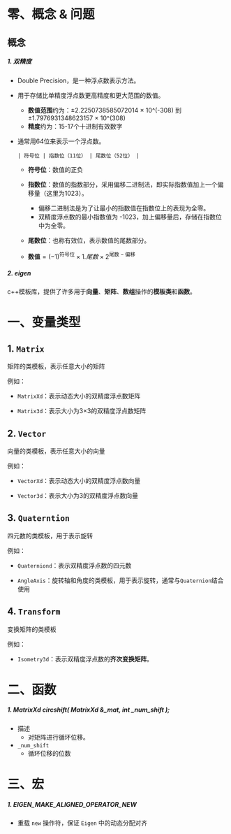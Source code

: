 # 零、概念 & 问题

## 概念

##### 1. 双精度

- Double Precision，是一种浮点数表示方法。

- 用于存储比单精度浮点数更高精度和更大范围的数值。

  - **数值范围**约为：±2.2250738585072014 × 10^(-308) 到 ±1.7976931348623157 × 10^(308)
  - **精度**约为：15-17个十进制有效数字

- 通常用64位来表示一个浮点数。

  ```
  | 符号位 | 指数位（11位） | 尾数位（52位） |
  ```

  - **符号位**：数值的正负
  - **指数位**：数值的指数部分，采用偏移二进制法，即实际指数值加上一个偏移量（这里为1023）。
    - 偏移二进制法是为了让最小的指数值在指数位上的表现为全零。
    - 双精度浮点数的最小指数值为 -1023，加上偏移量后，存储在指数位中为全零。
  - **尾数位**：也称有效位，表示数值的尾数部分。

  - $\textbf{数值} = (-1)^{\text{符号位} }\times 1.尾数 \times 2^{\text{尾数}-\text{偏移}}$

##### 2. eigen

c++模板库，提供了许多用于**向量**、**矩阵**、**数组**操作的**模板类**和**函数**。

# 一、变量类型

## 1. `Matrix`

矩阵的类模板，表示任意大小的矩阵

例如：

- `MatrixXd`：表示动态大小的双精度浮点数矩阵

- `Matrix3d`：表示大小为3×3的双精度浮点数矩阵

## 2. `Vector`

向量的类模板，表示任意大小的向量

例如：

- `VectorXd`：表示动态大小的双精度浮点数向量

- `Vector3d`：表示大小为3的双精度浮点数向量

## 3. `Quaterntion`

四元数的类模板，用于表示旋转

例如：

- `Quaterniond`：表示双精度浮点数的四元数

- `AngleAxis`：旋转轴和角度的类模板，用于表示旋转，通常与`Quaternion`结合使用

## 4. `Transform`

变换矩阵的类模板

例如：

- `Isometry3d`：表示双精度浮点数的**齐次变换矩阵**。

# 二、函数

##### 1. MatrixXd circshift( MatrixXd &_mat, int _num_shift );

- 描述
  - 对矩阵进行循环位移。
- `_num_shift`
  - 循环位移的位数





# 三、宏

##### 1. EIGEN_MAKE_ALIGNED_OPERATOR_NEW

- 重载 `new` 操作符，保证 `Eigen` 中的动态分配对齐